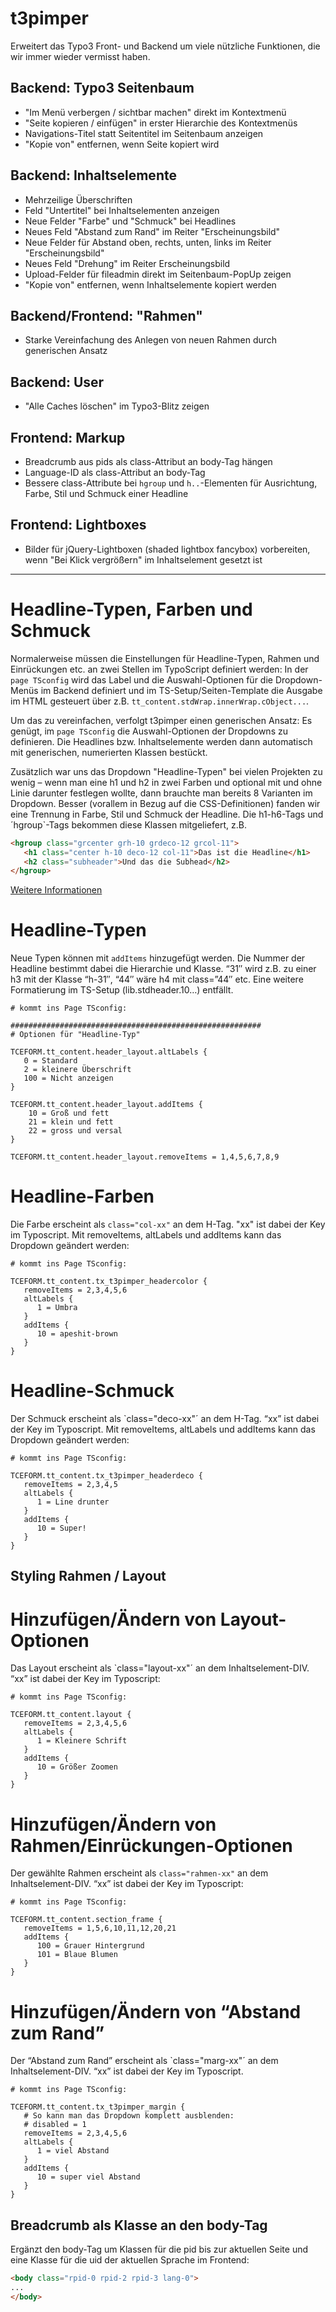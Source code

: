 # t3pimper
Erweitert das Typo3 Front- und Backend um viele nützliche Funktionen, die wir immer wieder vermisst haben.

## Backend: Typo3 Seitenbaum
+ "Im Menü verbergen / sichtbar machen" direkt im Kontextmenü
+ "Seite kopieren / einfügen" in erster Hierarchie des Kontextmenüs
+ Navigations-Titel statt Seitentitel im Seitenbaum anzeigen
+ "Kopie von" entfernen, wenn Seite kopiert wird

## Backend: Inhaltselemente
+ Mehrzeilige Überschriften
+ Feld "Untertitel" bei Inhaltselementen anzeigen
+ Neue Felder "Farbe" und "Schmuck" bei Headlines
+ Neues Feld "Abstand zum Rand" im Reiter "Erscheinungsbild"
+ Neue Felder für Abstand oben, rechts, unten, links im Reiter "Erscheinungsbild"
+ Neues Feld "Drehung" im Reiter Erscheinungsbild
+ Upload-Felder für fileadmin direkt im Seitenbaum-PopUp zeigen
+ "Kopie von" entfernen, wenn Inhaltselemente kopiert werden

## Backend/Frontend: "Rahmen"
+ Starke Vereinfachung des Anlegen von neuen Rahmen durch generischen Ansatz

## Backend: User
+ "Alle Caches löschen" im Typo3-Blitz zeigen

## Frontend: Markup
+ Breadcrumb aus pids als class-Attribut an body-Tag hängen
+ Language-ID als class-Attribut an body-Tag
+ Bessere class-Attribute bei `hgroup` und `h..`-Elementen für Ausrichtung, Farbe, Stil und Schmuck einer Headline

## Frontend: Lightboxes
+ Bilder für jQuery-Lightboxen (shaded lightbox fancybox) vorbereiten, wenn "Bei Klick vergrößern" im Inhaltselement gesetzt ist



---

# Headline-Typen, Farben und Schmuck
Normalerweise müssen die Einstellungen für Headline-Typen, Rahmen und Einrückungen etc. an zwei Stellen im TypoScript definiert werden: In der `page TSconfig` wird das Label und die Auswahl-Optionen für die Dropdown-Menüs im Backend definiert und im TS-Setup/Seiten-Template die Ausgabe im HTML gesteuert über z.B. `tt_content.stdWrap.innerWrap.cObject...`.

Um das zu vereinfachen, verfolgt t3pimper einen generischen Ansatz: Es genügt, im `page TSconfig` die Auswahl-Optionen der Dropdowns zu definieren. Die Headlines bzw. Inhaltselemente werden dann automatisch mit generischen, numerierten Klassen bestückt.

Zusätzlich war uns das Dropdown "Headline-Typen" bei vielen Projekten zu wenig – wenn man eine h1 und h2 in zwei Farben und optional mit und ohne Linie darunter festlegen wollte, dann brauchte man bereits 8 Varianten im Dropdown. Besser (vorallem in Bezug auf die CSS-Definitionen) fanden wir eine Trennung in Farbe, Stil und Schmuck der Headline. Die h1-h6-Tags und ´hgroup`-Tags bekommen diese Klassen mitgeliefert, z.B.

```html
<hgroup class="grcenter grh-10 grdeco-12 grcol-11">
   <h1 class="center h-10 deco-12 col-11">Das ist die Headline</h1>
   <h2 class="subheader">Und das die Subhead</h2>
</hgroup>
```

[Weitere Informationen](http://labor.99grad.de/2015/01/14/t3pimper-kurzdoku/)

# Headline-Typen
Neue Typen können mit `addItems` hinzugefügt werden. Die Nummer der Headline bestimmt dabei die Hierarchie und Klasse. “31″ wird z.B. zu einer h3 mit der Klasse “h-31″, “44″ wäre h4 mit class=”44″ etc. Eine weitere Formatierung im TS-Setup (lib.stdheader.10…) entfällt.

```
# kommt ins Page TSconfig:

########################################################
# Optionen für "Headline-Typ"

TCEFORM.tt_content.header_layout.altLabels {
   0 = Standard
   2 = kleinere Überschrift
   100 = Nicht anzeigen
}

TCEFORM.tt_content.header_layout.addItems {
	10 = Groß und fett
	21 = klein und fett
	22 = gross und versal
}

TCEFORM.tt_content.header_layout.removeItems = 1,4,5,6,7,8,9
```

# Headline-Farben
Die Farbe erscheint als `class="col-xx"` an dem H-Tag. "xx" ist dabei der Key im Typoscript. Mit removeItems, altLabels und addItems kann das Dropdown geändert werden:
```
# kommt ins Page TSconfig:

TCEFORM.tt_content.tx_t3pimper_headercolor {
   removeItems = 2,3,4,5,6
   altLabels {
      1 = Umbra
   }
   addItems {
      10 = apeshit-brown
   }
}
```

# Headline-Schmuck
Der Schmuck erscheint als `class="deco-xx"´ an dem H-Tag. “xx” ist dabei der Key im Typoscript. Mit removeItems, altLabels und addItems kann das Dropdown geändert werden:
```
# kommt ins Page TSconfig:

TCEFORM.tt_content.tx_t3pimper_headerdeco {
   removeItems = 2,3,4,5
   altLabels {
      1 = Line drunter
   }
   addItems {
      10 = Super!
   }
}
```

## Styling Rahmen / Layout
# Hinzufügen/Ändern von Layout-Optionen
Das Layout erscheint als `class="layout-xx"´ an dem Inhaltselement-DIV. “xx” ist dabei der Key im Typoscript:
```
# kommt ins Page TSconfig:

TCEFORM.tt_content.layout {
   removeItems = 2,3,4,5,6
   altLabels {
      1 = Kleinere Schrift
   }
   addItems {
      10 = Größer Zoomen
   }
}
```

# Hinzufügen/Ändern von Rahmen/Einrückungen-Optionen
Der gewählte Rahmen erscheint als `class="rahmen-xx"` an dem Inhaltselement-DIV. “xx” ist dabei der Key im Typoscript:
```
# kommt ins Page TSconfig:

TCEFORM.tt_content.section_frame {
   removeItems = 1,5,6,10,11,12,20,21
   addItems {
      100 = Grauer Hintergrund
      101 = Blaue Blumen
   }
}
```

# Hinzufügen/Ändern von “Abstand zum Rand”
Der “Abstand zum Rand” erscheint als `class="marg-xx"´ an dem Inhaltselement-DIV. “xx” ist dabei der Key im Typoscript.
```
# kommt ins Page TSconfig:

TCEFORM.tt_content.tx_t3pimper_margin {
   # So kann man das Dropdown komplett ausblenden:
   # disabled = 1
   removeItems = 2,3,4,5,6
   altLabels {
      1 = viel Abstand
   }
   addItems {
      10 = super viel Abstand
   }
}
```

## Breadcrumb als Klasse an den body-Tag
Ergänzt den body-Tag um Klassen für die pid bis zur aktuellen Seite und eine Klasse für die uid der aktuellen Sprache im Frontend:

```html
<body class="rpid-0 rpid-2 rpid-3 lang-0">
...
</body>
```
